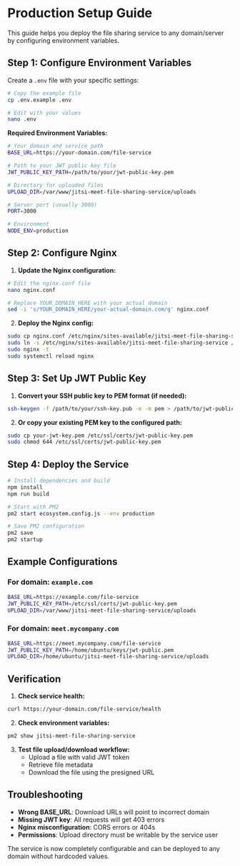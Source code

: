 # Production Setup Guide

This guide helps you deploy the file sharing service to any domain/server by configuring environment variables.

## Step 1: Configure Environment Variables

Create a `.env` file with your specific settings:

```bash
# Copy the example file
cp .env.example .env

# Edit with your values
nano .env
```

**Required Environment Variables:**

```bash
# Your domain and service path
BASE_URL=https://your-domain.com/file-service

# Path to your JWT public key file
JWT_PUBLIC_KEY_PATH=/path/to/your/jwt-public-key.pem

# Directory for uploaded files
UPLOAD_DIR=/var/www/jitsi-meet-file-sharing-service/uploads

# Server port (usually 3000)
PORT=3000

# Environment
NODE_ENV=production
```

## Step 2: Configure Nginx

1. **Update the Nginx configuration:**
```bash
# Edit the nginx.conf file
nano nginx.conf

# Replace YOUR_DOMAIN_HERE with your actual domain
sed -i 's/YOUR_DOMAIN_HERE/your-actual-domain.com/g' nginx.conf
```

2. **Deploy the Nginx config:**
```bash
sudo cp nginx.conf /etc/nginx/sites-available/jitsi-meet-file-sharing-service
sudo ln -s /etc/nginx/sites-available/jitsi-meet-file-sharing-service /etc/nginx/sites-enabled/
sudo nginx -t
sudo systemctl reload nginx
```

## Step 3: Set Up JWT Public Key

1. **Convert your SSH public key to PEM format (if needed):**
```bash
ssh-keygen -f /path/to/your/ssh-key.pub -e -m pem > /path/to/jwt-public-key.pem
```

2. **Or copy your existing PEM key to the configured path:**
```bash
sudo cp your-jwt-key.pem /etc/ssl/certs/jwt-public-key.pem
sudo chmod 644 /etc/ssl/certs/jwt-public-key.pem
```

## Step 4: Deploy the Service

```bash
# Install dependencies and build
npm install
npm run build

# Start with PM2
pm2 start ecosystem.config.js --env production

# Save PM2 configuration
pm2 save
pm2 startup
```

## Example Configurations

### For domain: `example.com`
```bash
BASE_URL=https://example.com/file-service
JWT_PUBLIC_KEY_PATH=/etc/ssl/certs/jwt-public-key.pem
UPLOAD_DIR=/var/www/jitsi-meet-file-sharing-service/uploads
```

### For domain: `meet.mycompany.com`
```bash
BASE_URL=https://meet.mycompany.com/file-service
JWT_PUBLIC_KEY_PATH=/home/ubuntu/keys/jwt-public.pem
UPLOAD_DIR=/home/ubuntu/jitsi-meet-file-sharing-service/uploads
```

## Verification

1. **Check service health:**
```bash
curl https://your-domain.com/file-service/health
```

2. **Check environment variables:**
```bash
pm2 show jitsi-meet-file-sharing-service
```

3. **Test file upload/download workflow:**
   - Upload a file with valid JWT token
   - Retrieve file metadata
   - Download the file using the presigned URL

## Troubleshooting

- **Wrong BASE_URL**: Download URLs will point to incorrect domain
- **Missing JWT key**: All requests will get 403 errors
- **Nginx misconfiguration**: CORS errors or 404s
- **Permissions**: Upload directory must be writable by the service user

The service is now completely configurable and can be deployed to any domain without hardcoded values.
